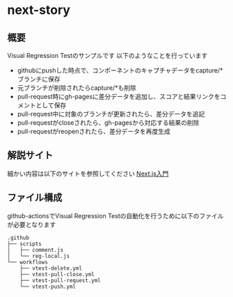 # next-story

## 概要

Visual Regression Testのサンプルです
以下のようなことを行っています

- githubにpushした時点で、コンポーネントのキャプチャデータをcapture/*ブランチに保存
- 元ブランチが削除されたらcapture/*も削除
- pull-request時にgh-pagesに差分データを追加し、スコアと結果リンクをコメントとして保存
- pull-request中に対象のブランチが更新されたら、差分データを追記
- pull-requestがcloseされたら、gh-pagesから対応する結果の削除
- pull-requestがreopenされたら、差分データを再度生成

## 解説サイト

細かい内容は以下のサイトを参照してください
[Next.js入門](https://ttis.croud.jp/?uuid=d647e641-61d6-468a-82d7-66fc63df1687)

## ファイル構成

github-actionsでVisual Regression Testの自動化を行うために以下のファイルが必要となります

```text
.github
├── scripts
│   ├── comment.js
│   └── reg-local.js
└── workflows
    ├── vtest-delete.yml
    ├── vtest-pull-close.yml
    ├── vtest-pull-request.yml
    └── vtest-push.yml
```
